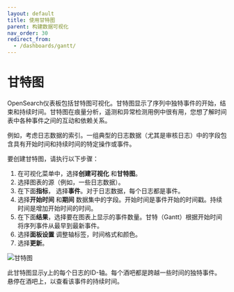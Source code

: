 ```yaml
---
layout: default
title: 使用甘特图
parent: 构建数据可视化
nav_order: 30
redirect_from:
  - /dashboards/gantt/
---
```


# 甘特图

OpenSearch仪表板包括甘特图可视化。甘特图显示了序列中独特事件的开始，结束和持续时间。甘特图在痕量分析，遥测和异常检测用例中很有用，您想了解时间表中各种事件之间的互动和依赖关系。

例如，考虑日志数据的索引。一组典型的日志数据（尤其是审核日志）中的字段包含具有开始时间和持续时间的特定操作或事件。

要创建甘特图，请执行以下步骤：

1. 在可视化菜单中，选择**创建可视化** 和**甘特图**。
1. 选择图表的源（例如，一些日志数据）。
1. 在下面**指标**， 选择**事件**。对于日志数据，每个日志都是事件。
1. 选择**开始时间** 和**期间** 数据集中的字段。开始时间是事件开始的时间戳。持续时间是增加开始时间的时间。
1. 在下面**结果**，选择要在图表上显示的事件数量。甘特（Gantt）根据开始时间将序列事件从最早到最新事件。
1. 选择**面板设置** 调整轴标签，时间格式和颜色。
1. 选择**更新**。

![甘特图]({{site.url}}{{site.baseurl}}/images/dashboards/gantt-chart.png)

此甘特图显示y上的每个日志的ID-轴。每个酒吧都是跨越一些时间的独特事件。悬停在酒吧上，以查看该事件的持续时间。

